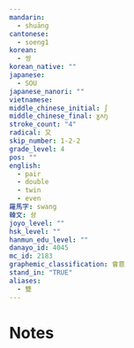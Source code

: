 ```yaml
---
mandarin:
  - shuāng
cantonese:
  - soeng1
korean:
  - 쌍
korean_native: ""
japanese:
  - SOU
japanese_nanori: ""
vietnamese:
middle_chinese_initial: ʃ
middle_chinese_final: ɣʌŋ
stroke_count: "4"
radical: 又
skip_number: 1-2-2
grade_level: 4
pos: ""
english:
  - pair
  - double
  - twin
  - even
羅馬字: swang
韓文: 솽
joyo_level: ""
hsk_level: ""
hanmun_edu_level: ""
danayo_id: 4045
mc_id: 2183
graphemic_classification: 會意
stand_in: "TRUE"
aliases:
  - 雙
---
```


# Notes
